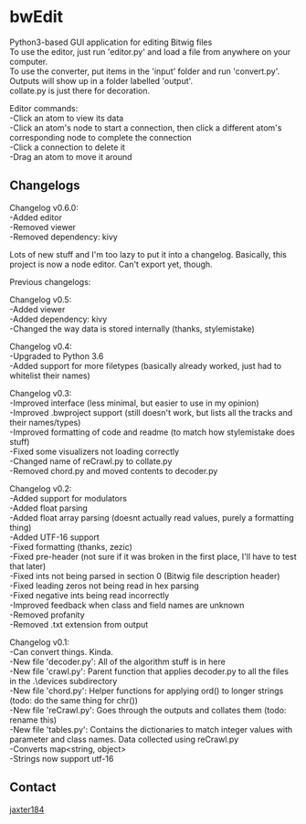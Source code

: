# bwEdit
Python3-based GUI application for editing Bitwig files  
To use the editor, just run 'editor.py' and load a file from anywhere on your computer.  
To use the converter, put items in the 'input' folder and run 'convert.py'. Outputs will show up in a folder labelled 'output'.  
collate.py is just there for decoration.

Editor commands:  
-Click an atom to view its data  
-Click an atom's node to start a connection, then click a different atom's corresponding node to complete the connection  
-Click a connection to delete it  
-Drag an atom to move it around

## Changelogs  

Changelog v0.6.0:  
-Added editor  
-Removed viewer  
-Removed dependency: kivy

Lots of new stuff and I'm too lazy to put it into a changelog. Basically, this project is now a node editor. Can't export yet, though.

Previous changelogs:

Changelog v0.5:  
-Added viewer  
-Added dependency: kivy  
-Changed the way data is stored internally (thanks, stylemistake)  

Changelog v0.4:  
-Upgraded to Python 3.6  
-Added support for more filetypes (basically already worked, just had to whitelist their names)  

Changelog v0.3:  
-Improved interface (less minimal, but easier to use in my opinion)  
-Improved .bwproject support (still doesn't work, but lists all the tracks and their names/types)  
-Improved formatting of code and readme (to match how stylemistake does stuff)  
-Fixed some visualizers not loading correctly  
-Changed name of reCrawl.py to collate.py  
-Removed chord.py and moved contents to decoder.py  

Changelog v0.2:  
-Added support for modulators  
-Added float parsing  
-Added float array parsing (doesnt actually read values, purely a formatting thing)  
-Added UTF-16 support  
-Fixed formatting (thanks, zezic)  
-Fixed pre-header (not sure if it was broken in the first place, I'll have to test that later)  
-Fixed ints not being parsed in section 0 (Bitwig file description header)  
-Fixed leading zeros not being read in hex parsing  
-Fixed negative ints being read incorrectly  
-Improved feedback when class and field names are unknown  
-Removed profanity  
-Removed .txt extension from output  

Changelog v0.1:  
-Can convert things. Kinda.  
-New file 'decoder.py': All of the algorithm stuff is in here  
-New file 'crawl.py': Parent function that applies decoder.py to all the files in the .\devices subdirectory  
-New file 'chord.py': Helper functions for applying ord() to longer strings (todo: do the same thing for chr())  
-New file 'reCrawl.py': Goes through the outputs and collates them (todo: rename this)  
-New file 'tables.py': Contains the dictionaries to match integer values with parameter and class names. Data collected using reCrawl.py  
-Converts map<string, object>  
-Strings now support utf-16  

## Contact    
[jaxter184](jaxter184@gmail.com)
